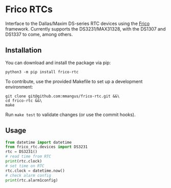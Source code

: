 # Frico RTCs

Interface to the Dallas/Maxim DS-series RTC devices using the
[Frico](https://github.com/mmangus/frico) framework. Currently
supports the DS3231/MAX31328, with the DS1307 and DS1337 to come, 
among others.

## Installation
You can download and install the package via pip:
```shell
python3 -m pip install frico-rtc
```

To contribute, use the provided Makefile to set up a development
environment:
```shell
git clone git@github.com:mmangus/frico-rtc.git &&\
cd frico-rtc &&\
make
```

Run `make test` to validate changes (or use the commit hooks).

## Usage
```python
from datetime import datetime
from frico_rtc.devices import DS3231
rtc = DS3231()
# read time from RTC
print(rtc.clock)  
# set time on RTC
rtc.clock = datetime.now()
# check alarm config
print(rtc.alarm1config)
```
